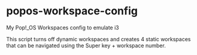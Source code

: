 # popos-workspace-config
My Pop!_OS Workspaces config to emulate i3

This script turns off dynamic workspaces and creates 4 static workspaces that can be navigated using the Super key + workspace number.
